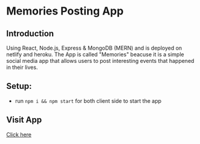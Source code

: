# Memories Posting App #

## Introduction

Using React, Node.js, Express & MongoDB (MERN) and is deployed on netlify and heroku. The App is called "Memories" beacuse it is a simple social media app that allows users to post interesting events that happened in their lives.


## Setup: ##
- run ```npm i && npm start``` for both client side to start the app

## Visit App ##
<a href="https://memories-post.netlify.app/">Click here</a>


